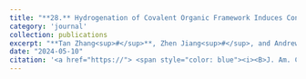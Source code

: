 ```yaml
---
title: "**28.** Hydrogenation of Covalent Organic Framework Induces Conjugated π Bonds and Electronic Topological Transition to Enhance Hydrogen Evolution Catalysis"
category: 'journal'
collection: publications
excerpt: "**Tan Zhang<sup>#</sup>**, Zhen Jiang<sup>#</sup>, and Andrew M. Rappe (**<sup>#</sup>: equal contribution**)"
date: "2024-05-10"
citation: '<a href="https://"> <span style="color: blue"><i><B>J. Am. Chem. Soc.</B></i></span> (2024) accepted </a>'
---
```

